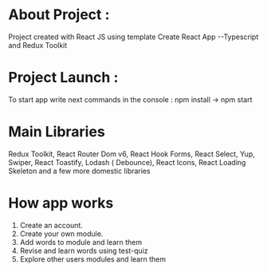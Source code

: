 # About Project : 
Project created with React JS using template Create React App --Typescript and Redux Toolkit

# Project Launch :
To start app write next commands in the console : npm install -> npm start

# Main Libraries
Redux Toolkit, React Router Dom v6, React Hook Forms, React Select, Yup, Swiper, React Toastify, Lodash ( Debounce), React Icons, React Loading Skeleton and a few more domestic libraries

# How app works
1. Create an account.
2. Create your own module.
3. Add words to module and learn them
4. Revise and learn words using test-quiz
5. Explore other users modules and learn them
